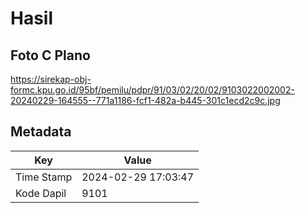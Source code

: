 # Hasil

## Foto C Plano

https://sirekap-obj-formc.kpu.go.id/95bf/pemilu/pdpr/91/03/02/20/02/9103022002002-20240229-164555--771a1186-fcf1-482a-b445-301c1ecd2c9c.jpg


## Metadata

| Key        | Value               |
| ---------- | ------------------- |
| Time Stamp | 2024-02-29 17:03:47 |
| Kode Dapil | 9101                |




